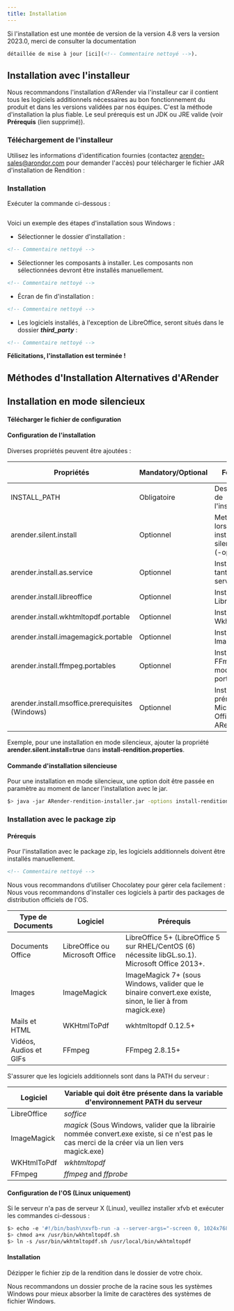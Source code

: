 ```yaml
---
title: Installation
---
```


Si l'installation est une montée de version de la version 4.8 vers la version 2023.0, merci de consulter la documentation 
```xml
détaillée de mise à jour [ici](<!-- Commentaire nettoyé -->).
```

## Installation avec l'installeur

Nous recommandons l'installation d'ARender via l'installeur car il contient tous les logiciels additionnels nécessaires 
au bon fonctionnement du produit et dans les versions validées par nos équipes. C'est la méthode d'installation la plus 
fiable. 
Le seul prérequis est un JDK ou JRE valide (voir **Prérequis** (lien supprimé)).

### Téléchargement de l'installeur

Utilisez les informations d'identification fournies (contactez arender-sales@arondor.com pour demander l'accès) pour 
télécharger le fichier JAR d'installation de Rendition :


### Installation

Exécuter la commande ci-dessous :

```bash
```

Voici un exemple des étapes d'installation sous Windows :

* Sélectionner le dossier d'installation :

```xml
<!-- Commentaire nettoyé -->
```

* Sélectionner les composants à installer. Les composants non sélectionnées devront être installés manuellement.

```xml
<!-- Commentaire nettoyé -->
```

* Écran de fin d'installation :
```xml
<!-- Commentaire nettoyé -->
```

* Les logiciels installés, à l'exception de LibreOffice, seront situés dans le dossier ***third_party*** :

```xml
<!-- Commentaire nettoyé -->
```

**Félicitations, l'installation est terminée !**

## Méthodes d'Installation Alternatives d'ARender

## Installation en mode silencieux

#### Télécharger le fichier de configuration


#### Configuration de l'installation

Diverses propriétés peuvent être ajoutées : 

| Propriétés                                       | Mandatory/Optional | Fonction                                                     | Valeurs possibles |
| ------------------------------------------------ | ------------------ | ------------------------------------------------------------ | ----------------- |
| INSTALL_PATH                                     | Obligatoire        | Destination de l'installation                                | Chemin absolue    |
| arender.silent.install                           | Optionnel          | Mettre à true lors d'une installation silencieuse (-options) | True/false        |
| arender.install.as.service                       | Optionnel          | Installer en tant que service                                | True/false        |
| arender.install.libreoffice                      | Optionnel          | Installer Libreoffice                                        | True/false        |
| arender.install.wkhtmltopdf.portable             | Optionnel          | Installer Wkhtmltopdf                                        | True/false        |
| arender.install.imagemagick.portable             | Optionnel          | Installer ImageMagick                                        | True/false        |
| arender.install.ffmpeg.portables                 | Optionnel          | Installer FFmpeg en mode portable                            | True/false        |
| arender.install.msoffice.prerequisites (Windows) | Optionnel          | Installer les prérequis Microsoft Office pour ARender        | True/false        |

Exemple, pour une installation en mode silencieux, ajouter la propriété **arender.silent.install=true** dans 
**install-rendition.properties**.

#### Commande d'installation silencieuse

Pour une installation en mode silencieux, une option doit être passée en paramètre au moment de lancer l'installation avec le jar.
```bash
$> java -jar ARender-rendition-installer.jar -options install-rendition.properties
```

### Installation avec le package zip

#### Prérequis

Pour l'installation avec le package zip, les logiciels additionnels doivent être installés manuellement.

```xml
<!-- Commentaire nettoyé -->
```
Nous vous recommandons d’utiliser Chocolatey pour gérer cela facilement : 
Nous vous recommandons d'installer ces logiciels à partir des packages de distribution officiels de l'OS. 

| Type de Documents       | Logiciel                        | Prérequis                                                                                                  |
| ----------------------- | ------------------------------- | ---------------------------------------------------------------------------------------------------------- |
| Documents Office        | LibreOffice ou Microsoft Office | LibreOffice 5+ (LibreOffice 5 sur RHEL/CentOS (6) nécessite libGL.so.1). Microsoft Office 2013+.           |
| Images                  | ImageMagick                     | ImageMagick 7+ (sous Windows, valider que le binaire convert.exe existe, sinon, le lier à from magick.exe) |
| Mails et HTML           | WKHtmlToPdf                     | wkhtmltopdf 0.12.5+                                                                                        |
| Vidéos, Audios et GIFs  | FFmpeg                          | FFmpeg 2.8.15+                                                                                             |

S'assurer que les logiciels additionnels sont dans la PATH du serveur :

| Logiciel    | Variable qui doit être présente dans la variable d'environnement PATH du serveur                                                                  |
| ----------- | ------------------------------------------------------------------------------------------------------------------------------------------------- |
| LibreOffice | *soffice*                                                                                                                                         |
| ImageMagick | *magick* (Sous Windows, valider que la librairie nommée convert.exe existe, si ce n'est pas le cas merci de la créer via un lien vers magick.exe) |
| WKHtmlToPdf | *wkhtmltopdf*                                                                                                                                     |
| FFmpeg      | *ffmpeg* and *ffprobe*                                                                                                                            |

#### Configuration de l'OS (Linux uniquement)

Si le serveur n'a pas de serveur X (Linux), veuillez installer xfvb et exécuter les commandes ci-dessous :

```bash
$> echo -e '#!/bin/bash\nxvfb-run -a --server-args="-screen 0, 1024x768x24" /usr/bin/wkhtmltopdf -q $*' > /usr/bin/wkhtmltopdf.sh
$> chmod a+x /usr/bin/wkhtmltopdf.sh
$> ln -s /usr/bin/wkhtmltopdf.sh /usr/local/bin/wkhtmltopdf
```

#### Installation

Dézipper le fichier zip de la rendition dans le dossier de votre choix.

Nous recommandons un dossier proche de la racine sous les systèmes Windows pour mieux absorber la limite de caractères 
des systèmes de fichier Windows.
